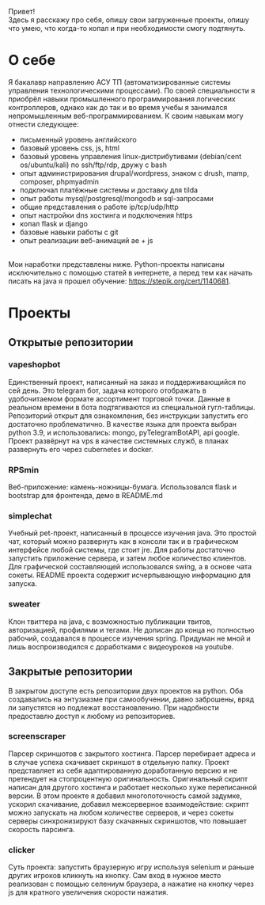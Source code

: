 Привет!<br>
Здесь я расскажу про себя, опишу свои загруженные проекты, опишу что умею,
что когда-то копал и при необходимости смогу подтянуть. <br>
# О себе
Я бакалавр направлению АСУ ТП (автоматизированные системы управления технологическими процессами). 
По своей специальности я приобрёл навыки промышленного программирования логических контроллеров, однако как до так и во время учебы я занимался непромышленным веб-программированием. К своим навыкам могу отнести следующее: <br>
- письменный уровень английского
- базовый уровень css, js, html
- базовый уровень управления linux-дистрибутивами (debian/cent os/ubuntu/kali) по ssh/ftp/rdp, дружу с bash
- опыт администрирования drupal/wordpress, знаком с drush, mamp, composer, phpmyadmin
- подключал платёжные системы и доставку для tilda
- опыт работы mysql/postgresql/mongodb и sql-запросами
- общие представления о работе ip/tcp/udp/http
- опыт настройки dns хостинга и подключения https 
- копал flask и django
- базовые навыки работы с git
- опыт реализации веб-анимаций ae + js

<br>Мои наработки представлены ниже. Python-проекты написаны исключительно с помощью статей в интернете, а перед тем как начать писать на java я прошел обучение:  https://stepik.org/cert/1140681.
# Проекты
## Открытые репозитории
### vapeshopbot
Единственный проект, написанный на заказ и 
поддерживающийся по сей день. Это telegram бот, задача которого отображать 
в удобочитаемом формате ассортимент торговой точки. Данные в реальном времени в 
бота подтягиваются из специальной гугл-таблицы.
Репозиторий открыт для ознакомления, без инструкции запустить его достаточно проблематично.
В качестве языка для проекта выбран python 3.9, и использовались: mongo, pyTelegramBotAPI, api google. <br>
Проект развёрнут на vps в качестве системных служб, в планах развернуть его через cubernetes и docker.
### RPSmin
Веб-приложение: камень-ножницы-бумага. Использовался flask и bootstrap для фронтенда, демо в README.md

### simplechat
Учебный pet-проект, написанный в процессе изучения java. Это простой чат, который можно развернуть 
как в консоли так и в графическом интерфейсе любой системы, где стоит jre.
Для работы достаточно запустить приложение сервера, и затем любое количество клиентов. Для графической 
составляющей использовался swing, а в основе чата сокеты. README проекта содержит исчерпывающую информацию для запуска.
### sweater
Клон твиттера на java, с возможностью публикации твитов, авторизацией, профилями и тегами. Не дописан до конца но полностью рабочий, создавался в процессе изучения spring. 
Придуман не мной и лишь воспроизводился с доработками с видеоуроков на youtube.
## Закрытые репозитории
В закрытом доступе есть репозитории двух проектов на python. 
Оба создавались на энтузиазме при самообучении, давно заброшены, вряд ли запустятся но подлежат восстановлению. При надобности предоставлю доступ к любому из репозиториев.
### screenscraper
Парсер скриншотов с закрытого хостинга. Парсер перебирает адреса и в случае успеха скачивает скриншот в отдельную папку.
Проект представляет из себя адаптированную доработанную версию и не претендует на стопроцентную оригинальность. 
Оригинальный скрипт написан для другого хостинга и работает несколько хуже переписанной версии.
В этом проекте я добавил многопоточность самой задумке, ускорил скачивание, добавил межсерверное взаимодействие:
скрипт можно запускать на любом количестве серверов, и через сокеты серверы синхронизируют базу скачанных скриншотов, что повышает скорость парсинга.
### clicker
Суть проекта: запустить браузерную игру используя selenium и раньше других игроков кликнуть на кнопку.
Сам вход в нужное место реализован с помощью селениум браузера, а нажатие на кнопку через js для кратного увеличения скорости нажатия.
